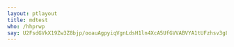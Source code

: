 ```yaml
---
layout: ptlayout
title: mdtest
who: /hhprwp
say: U2FsdGVkX19Zw3Z8bjp/ooauAgpyiqVgnLdsH1ln4XcA5UfGVVABVYA1tUFzhsv3gLSE1xP0XLLdnPgGkBt2gCbZlAPBUljRMVBazkKpsPw94B0BNbJGDqeyOwmh/ZoBZdGoCXTLhnFj0hXEo1tOYv2tRFnX75ZF6DMGSBbUUOz9B+0jAnVu9N+bedqgVJPExDLOOisejN9CHyMJMIGdQg==
---
```



